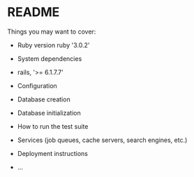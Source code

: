 # README
Things you may want to cover:

* Ruby version ruby '3.0.2'

* System dependencies
- rails, '>= 6.1.7.7'

* Configuration

* Database creation

* Database initialization

* How to run the test suite

* Services (job queues, cache servers, search engines, etc.)

* Deployment instructions

* ...
